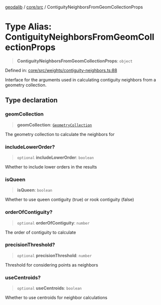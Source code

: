 [geodalib](../../../modules.md) / [core/src](../index.md) / ContiguityNeighborsFromGeomCollectionProps

# Type Alias: ContiguityNeighborsFromGeomCollectionProps

> **ContiguityNeighborsFromGeomCollectionProps**: `object`

Defined in: [core/src/weights/contiguity-neighbors.ts:88](https://github.com/GeoDaCenter/geoda-lib/blob/3f9453a08cf3d7f96b1a0d65d18359804129d8d2/js/packages/core/src/weights/contiguity-neighbors.ts#L88)

Interface for the arguments used in calculating contiguity neighbors from a geometry collection.

## Type declaration

### geomCollection

> **geomCollection**: [`GeometryCollection`](../classes/GeometryCollection.md)

The geometry collection to calculate the neighbors for

### includeLowerOrder?

> `optional` **includeLowerOrder**: `boolean`

Whether to include lower orders in the results

### isQueen

> **isQueen**: `boolean`

Whether to use queen contiguity (true) or rook contiguity (false)

### orderOfContiguity?

> `optional` **orderOfContiguity**: `number`

The order of contiguity to calculate

### precisionThreshold?

> `optional` **precisionThreshold**: `number`

Threshold for considering points as neighbors

### useCentroids?

> `optional` **useCentroids**: `boolean`

Whether to use centroids for neighbor calculations
